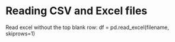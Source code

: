 # Reading CSV and Excel files

Read excel without the top blank row:  df = pd.read\_excel\(filename, skiprows=1\)



